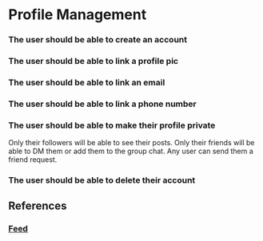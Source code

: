 # Profile Management

### The user should be able to create an account

### The user should be able to link a profile pic

### The user should be able to link an email

### The user should be able to link a phone number

### The user should be able to make their profile private
Only their followers will be able to see their posts.
Only their friends will be able to DM them or add them to the group chat.
Any user can send them a friend request.

### The user should be able to delete their account

## References

### [Feed](./feed.md)
